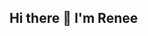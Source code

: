 ## Hi there 👋 I'm Renee

<!--
**Renee967/Renee967** is a ✨ _special_ ✨ repository because its `README.md` (this file) appears on your GitHub profile.

Here are some ideas to get you started:

- 🔭 AI & CS Engineer (MSc Artificial Intelligence at Queen Mary University of London)
- 🌱 My key interest are Data science, Generative AI, Computer vision, Machine Learning, and Deep Learning models.
- 👯 I’m looking to collaborate on AI and Data science projects.
- 💬 Ask me about anything!
- 📫 You can reach me at: renee.mendonca.77@gmail.com
